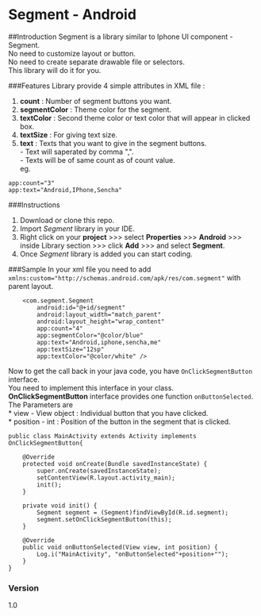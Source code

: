 # Segment - Android

##Introduction
Segment is a library similar to Iphone UI component - Segment.  
No need to customize layout or button.  
No need to create separate drawable file or selectors.  
This library will do it for you.  

###Features
Library provide 4 simple attributes in XML file :

1. **count**               : Number of segment buttons you want.
2. **segmentColor**        : Theme color for the segment.
3. **textColor**           : Second theme color or text color that will appear in clicked box.
4. **textSize**            : For giving text size.
5. **text**                : Texts that you want to give in the segment buttons.  
                                    - Text will saperated by comma ",".  
                                    - Texts will be of same count as of count value.  
                                     eg. 
``` 
app:count="3"
app:text="Android,IPhone,Sencha"
```

###Instructions 

1. Download or clone this repo.
2. Import *Segment* library in your IDE.
3. Right click on your **project** >>> select **Properties** >>> **Android** >>> inside Library section >>> click **Add** >>> and select **Segment**.
4. Once *Segment* library is added you can start coding.

###Sample
In your xml file you need to add `xmlns:custom="http://schemas.android.com/apk/res/com.segment"` with parent layout.  
```
    <com.segment.Segment
        android:id="@+id/segment"
        android:layout_width="match_parent"
        android:layout_height="wrap_content"
        app:count="4"
        app:segmentColor="@color/blue"
        app:text="Android,iphone,sencha,me"
        app:textSize="12sp"
        app:textColor="@color/white" />
```
Now to get the call back in your java code, you have `OnClickSegmentButton` interface.  
You need to implement this interface in your class.  
**OnClickSegmentButton** interface provides one function `onButtonSelected`.  
The Parameters are   
         * view - View object       : Individual button that you have clicked.  
         * position - int           : Position of the button in the segment that is clicked.  

```
public class MainActivity extends Activity implements OnClickSegmentButton{

	@Override
	protected void onCreate(Bundle savedInstanceState) {
		super.onCreate(savedInstanceState);
		setContentView(R.layout.activity_main);
		init();
	}

	private void init() {
		Segment segment = (Segment)findViewById(R.id.segment);
		segment.setOnClickSegmentButton(this);
	}

	@Override
	public void onButtonSelected(View view, int position) {
		Log.i("MainActivity", "onButtonSelected"+position+"");
	}
}
```

### Version
1.0
